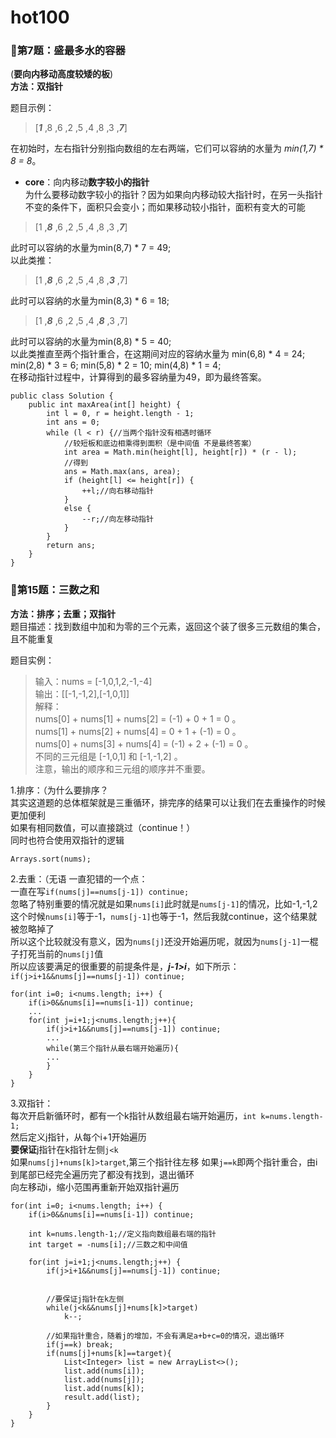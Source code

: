 # hot100
### 🤡第7题：盛最多水的容器
(**要向内移动高度较矮的板**)  
**方法：双指针**  

题目示例：
>[_**1**_ ,8 ,6 ,2 ,5 ,4 ,8 ,3 ,_**7**_]  

在初始时，左右指针分别指向数组的左右两端，它们可以容纳的水量为 *min(1,7) * 8 = 8*。  
* **core**：向内移动**数字较小的指针**  
为什么要移动数字较小的指针？因为如果向内移动较大指针时，在另一头指针不变的条件下，面积只会变小；而如果移动较小指针，面积有变大的可能
>[1 ,**_8_** ,6 ,2 ,5 ,4 ,8 ,3 ,_**7**_]

此时可以容纳的水量为min(8,7) * 7 = 49;  
以此类推：  
>[1 ,**_8_** ,6 ,2 ,5 ,4 ,8 ,**_3_** ,7]   

此时可以容纳的水量为min(8,3) * 6 = 18;  
>[1 ,**_8_** ,6 ,2 ,5 ,4 ,**_8_** ,3 ,7]   

此时可以容纳的水量为min(8,8) * 5 = 40;  
以此类推直至两个指针重合，在这期间对应的容纳水量为 min(6,8) * 4 = 24; min(2,8) * 3 = 6; min(5,8) * 2 = 10; min(4,8) * 1 = 4;  
在移动指针过程中，计算得到的最多容纳量为49，即为最终答案。  

```
public class Solution {
    public int maxArea(int[] height) {
        int l = 0, r = height.length - 1;
        int ans = 0;
        while (l < r) {//当两个指针没有相遇时循环
            //较短板和底边相乘得到面积（是中间值 不是最终答案）
            int area = Math.min(height[l], height[r]) * (r - l);
            //得到
            ans = Math.max(ans, area);
            if (height[l] <= height[r]) {
                ++l;//向右移动指针
            }
            else {
                --r;//向左移动指针
            }
        }
        return ans;
    }
}

```
### 🤡第15题：三数之和 
**方法：排序；去重；双指针**  
题目描述：找到数组中加和为零的三个元素，返回这个装了很多三元数组的集合，且不能重复

题目实例：
>输入：nums = [-1,0,1,2,-1,-4]  
输出：[[-1,-1,2],[-1,0,1]]  
解释：  
nums[0] + nums[1] + nums[2] = (-1) + 0 + 1 = 0 。  
nums[1] + nums[2] + nums[4] = 0 + 1 + (-1) = 0 。  
nums[0] + nums[3] + nums[4] = (-1) + 2 + (-1) = 0 。  
不同的三元组是 [-1,0,1] 和 [-1,-1,2] 。  
注意，输出的顺序和三元组的顺序并不重要。  

1.排序：（为什么要排序？  
其实这道题的总体框架就是三重循环，排完序的结果可以让我们在去重操作的时候更加便利  
如果有相同数值，可以直接跳过（continue！）  
同时也符合使用双指针的逻辑
```
Arrays.sort(nums);
```
2.去重：（无语
一直犯错的一个点：  
一直在写```if(nums[j]==nums[j-1]) continue;```  
忽略了特别重要的情况就是如果```nums[i]```此时就是```nums[j-1]```的情况，比如-1,-1,2  
这个时候```nums[i]```等于-1，```nums[j-1]```也等于-1，然后我就continue，这个结果就被忽略掉了  
所以这个比较就没有意义，因为```nums[j]```还没开始遍历呢，就因为```nums[j-1]```一棍子打死当前的```nums[j]```值  
所以应该要满足的很重要的前提条件是，_**j-1>i**_，如下所示：  
```if(j>i+1&&nums[j]==nums[j-1]) continue;```
```
for(int i=0; i<nums.length; i++) {
    if(i>0&&nums[i]==nums[i-1]) continue;
    ...
    for(int j=i+1;j<nums.length;j++){
        if(j>i+1&&nums[j]==nums[j-1]) continue;
        ...
        while(第三个指针从最右端开始遍历){
        ...
        }
    }
}
```  

3.双指针：  
每次开启新循环时，都有一个k指针从数组最右端开始遍历，```int k=nums.length-1;```  
然后定义j指针，从每个i+1开始遍历  
**要保证**j指针在k指针左侧```j<k```  
如果```nums[j]+nums[k]>target```,第三个指针往左移
如果```j==k```即两个指针重合，由i到尾部已经完全遍历完了都没有找到，退出循环  
向左移动i，缩小范围再重新开始双指针遍历

```
for(int i=0; i<nums.length; i++) {
    if(i>0&&nums[i]==nums[i-1]) continue;
    
    int k=nums.length-1;//定义指向数组最右端的指针
    int target = -nums[i];//三数之和中间值
    
    for(int j=i+1;j<nums.length;j++) {
        if(j>i+1&&nums[j]==nums[j-1]) continue;
        
        
        //要保证j指针在k左侧
        while(j<k&&nums[j]+nums[k]>target)
            k--;
            
        //如果指针重合，随着j的增加，不会有满足a+b+c=0的情况，退出循环
        if(j==k) break;
        if(nums[j]+nums[k]==target){
            List<Integer> list = new ArrayList<>();
            list.add(nums[i]);
            list.add(nums[j]);
            list.add(nums[k]);
            result.add(list);
        }
    }
}
```